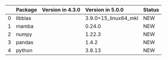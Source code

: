 <!-- markdown-link-check-disable -->

|    | Package   | Version in 4.3.0   | Version in 5.0.0     | Status   |
|---:|:----------|:-------------------|:---------------------|:---------|
|  0 | libblas   |                    | 3.9.0=15_linux64_mkl | NEW      |
|  1 | mamba     |                    | 0.24.0               | NEW      |
|  2 | numpy     |                    | 1.22.3               | NEW      |
|  3 | pandas    |                    | 1.4.2                | NEW      |
|  4 | python    |                    | 3.8.13               | NEW      |